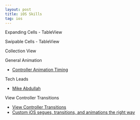 ```yaml
---
layout: post
title: iOS Skills
tag: ios
---
```


Expanding Cells - TableView

Swipable Cells - TableView

Collection View

General Animation

- [Controller Animation Timing](http://ronnqvi.st/controlling-animation-timing/)

Tech Leads

- [Mike Abdullah](http://mikeabdullah.net/)

View Controller Transitions

- [View Controller Transitions](http://www.peachpit.com/articles/article.aspx?p=2163555&seqNum=2)
- [Custom iOS segues, transitions, and animations the right way](http://netsplit.com/custom-ios-segues-transitions-and-animations-the-right-way)
